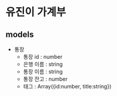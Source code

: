 # 유진이 가계부

## models
+ 통장
  + 통장 id : number
  + 은행 이름 : string
  + 통장 이름 : string
  + 통장 잔고 : number
  + 태그 : Array({id:number, title:string})

<!-- http://152.70.88.101:3000/api/accounts -->